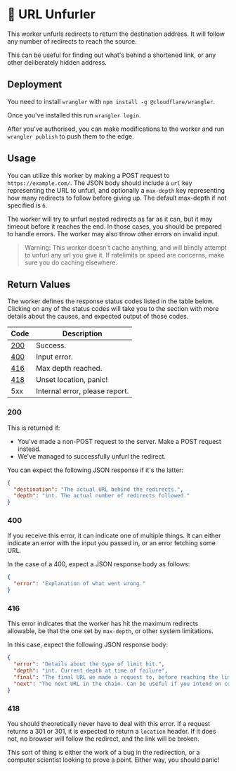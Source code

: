 # 👷 URL Unfurler

This worker unfurls redirects to return the destination address. It will follow any number of redirects to reach the source.

This can be useful for finding out what's behind a shortened link, or any other deliberately hidden address.

## Deployment

You need to install `wrangler` with `npm install -g @cloudflare/wrangler`.

Once you've installed this run `wrangler login`.

After you've authorised, you can make modifications to the worker and run `wrangler publish` to push them to the edge.

## Usage

You can utilize this worker by making a POST request to `https://example.com/`.
The JSON body should include a `url` key representing the URL to unfurl,
and optionally a `max-depth` key representing how many redirects to follow before giving up.
The default max-depth if not specified is `6`.

The worker will try to unfurl nested redirects as far as it can, but it may timeout before it reaches the end.
In those cases, you should be prepared to handle errors. The worker may also throw other errors on invalid input.

> Warning: This worker doesn't cache anything, and will blindly attempt to unfurl any url you give it.
> If ratelimits or speed are concerns, make sure you do caching elsewhere.


## Return Values
The worker defines the response status codes listed in the table below.
Clicking on any of the status codes will take you to the section with more details
about the causes, and expected output of those codes.


| Code        | Description                    |
|------------ | ------------------------------ |
| [200](#200) | Success.                       |
| [400](#400) | Input error.                   |
| [416](#416) | Max depth reached.             |
| [418](#418) | Unset location, panic!         |
| 5xx         | Internal error, please report. |


### 200
This is returned if:
- You've made a non-POST request to the server. Make a POST request instead.
- We've managed to successfully unfurl the redirect.

You can expect the following JSON response if it's the latter:
```json
{
  "destination": "The actual URL behind the redirects.",
  "depth": "int. The actual number of redirects followed."
}
```


### 400
If you receive this error, it can indicate one of multiple things.
It can either indicate an error with the input you passed in, or an error fetching some URL.

In the case of a 400, expect a JSON response body as follows:
```JSON
{
  "error": "Explanation of what went wrong."
}
```


### 416
This error indicates that the worker has hit the maximum redirects allowable,
be that the one set by `max-depth`, or other system limitations.

In this case, expect the following JSON response body:
```JSON
{
  "error": "Details about the type of limit hit.",
  "depth": "int. Current depth at time of failure",
  "final": "The final URL we made a request to, before reaching the limit.",
  "next": "The next URL in the chain. Can be useful if you intend on continuing in another worker."
}
```


### 418
You should theoretically never have to deal with this error. If a request returns
a 301 or 301, it is expected to return a `location` header. If it does not,
no browser will follow the redirect, and the link will be broken.


This sort of thing is either the work of a bug in the redirection,
or a computer scientist looking to prove a point. Either way, you should panic!
